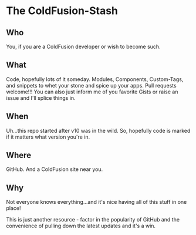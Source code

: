 # The ColdFusion-Stash 

Who
---
You, if you are a ColdFusion developer or wish to become such.

What
----
Code, hopefully lots of it someday.  Modules, Components, Custom-Tags, and snippets to whet your stone and spice up your apps.  Pull requests welcome!!!  You can also just inform me of you favorite Gists or raise an issue and I'll splice things in.

When
----
Uh...this repo started after v10 was in the wild.  So, hopefully code is marked if it matters what version you're in.

Where
-----
GitHub.  And a ColdFusion site near you.

Why
---
Not everyone knows everything...and it's nice having all of this stuff in one place!

This is just another resource - factor in the popularity of GitHub and the convenience of pulling down the latest updates and it's a win.
